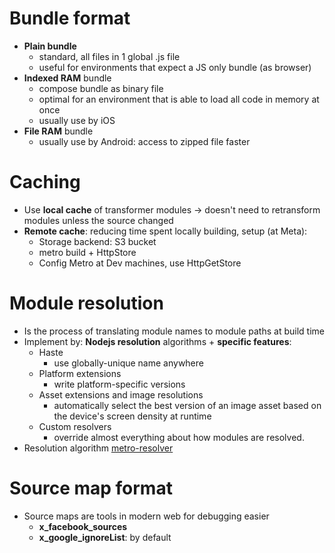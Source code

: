 # Bundle format

- **Plain bundle**
    - standard, all files in 1 global .js file
    - useful for environments that expect a JS only bundle (as browser)
- **Indexed RAM** bundle
    - compose bundle as binary file
    - optimal for an environment that is able to load all code in memory at once
    - usually use by iOS
- **File RAM** bundle
    - usually use by Android: access to zipped file faster

# Caching

- Use **local cache** of transformer modules -> doesn't need to retransform modules unless the source changed
- **Remote cache**: reducing time spent locally building, setup (at Meta):
    - Storage backend: S3 bucket
    - metro build + HttpStore
    - Config Metro at Dev machines, use HttpGetStore

# Module resolution

- Is the process of translating module names to module paths at build time
- Implement by: **Nodejs resolution** algorithms + **specific features**:
    - Haste
        - use globally-unique name anywhere
    - Platform extensions
        - write platform-specific versions
    - Asset extensions and image resolutions
        - automatically select the best version of an image asset based on the device's screen density at runtime
    - Custom resolvers
        - override almost everything about how modules are resolved.
- Resolution algorithm [metro-resolver](https://github.com/facebook/metro/blob/main/packages/metro-resolver/src/resolve.js)

# Source map format

- Source maps are tools in modern web for debugging easier
    - **x_facebook_sources**
    - **x_google_ignoreList**: by default
